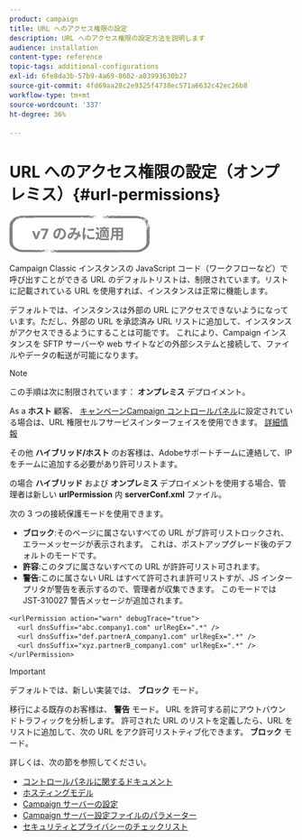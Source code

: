 ```yaml
---
product: campaign
title: URL へのアクセス権限の設定
description: URL へのアクセス権限の設定方法を説明します
audience: installation
content-type: reference
topic-tags: additional-configurations
exl-id: 6fe8da3b-57b9-4a69-8602-a03993630b27
source-git-commit: 4fd69aa28c2e9325f4738ec571a6632c42ec26b8
workflow-type: tm+mt
source-wordcount: '337'
ht-degree: 36%

---
```


# URL へのアクセス権限の設定（オンプレミス）{#url-permissions}

![](../../assets/v7-only.svg)

Campaign Classic インスタンスの JavaScript コード（ワークフローなど）で呼び出すことができる URL のデフォルトリストは、制限されています。リストに記載されている URL を使用すれば、インスタンスは正常に機能します。

デフォルトでは、インスタンスは外部の URL にアクセスできないようになっています。ただし、外部の URL を承認済み URL リストに追加して、インスタンスがアクセスできるようにすることは可能です。 これにより、Campaign インスタンスを SFTP サーバーや web サイトなどの外部システムと接続して、ファイルやデータの転送が可能になります。

>[!NOTE]
>
>この手順は次に制限されています： **オンプレミス** デプロイメント。
>
>As a **ホスト** 顧客、 [キャンペーンCampaign コントロールパネル](https://experienceleague.adobe.com/docs/control-panel/using/control-panel-home.html?lang=ja)に設定されている場合は、URL 権限セルフサービスインターフェイスを使用できます。 [詳細情報](https://experienceleague.adobe.com/docs/control-panel/using/instances-settings/url-permissions.html?lang=ja)
>
>その他 **ハイブリッド/ホスト** のお客様は、Adobeサポートチームに連絡して、IP をチームに追加する必要があり許可リストます。

の場合 **ハイブリッド** および **オンプレミス** デプロイメントを使用する場合、管理者は新しい **urlPermission** 内 **serverConf.xml** ファイル。


次の 3 つの接続保護モードを使用できます。

* **ブロック**:そのページに属さないすべての URL がブ許可リストロックされ、エラーメッセージが表示されます。 これは、ポストアップグレード後のデフォルトのモードです。
* **許容**:このタブに属さないすべての URL が許許可リスト可されます。
* **警告**:このに属さない URL はすべて許可されま許可リストすが、JS インタープリタが警告を表示するので、管理者が収集できます。 このモードでは JST-310027 警告メッセージが追加されます。

```
<urlPermission action="warn" debugTrace="true">
  <url dnsSuffix="abc.company1.com" urlRegEx=".*" />
  <url dnsSuffix="def.partnerA_company1.com" urlRegEx=".*" />
  <url dnsSuffix="xyz.partnerB_company1.com" urlRegEx=".*" />
</urlPermission>
```

>[!IMPORTANT]
>
>デフォルトでは、新しい実装では、 **ブロック** モード。
>
>移行による既存のお客様は、 **警告** モード。 URL を許可する前にアウトバウンドトラフィックを分析します。 許可された URL のリストを定義したら、URL をリストに追加して、次の URL をアク許可リストティブ化できます。 **ブロック** モード。

詳しくは、次の節を参照してください。

* [コントロールパネルに関するドキュメント](https://experienceleague.adobe.com/docs/control-panel/using/control-panel-home.html?lang=ja)
* [ホスティングモデル](hosting-models.md)
* [Campaign サーバーの設定](configuring-campaign-server.md)
* [Campaign サーバー設定ファイルのパラメーター](the-server-configuration-file.md)
* [セキュリティとプライバシーのチェックリスト](get-started-security-privacy.md)
